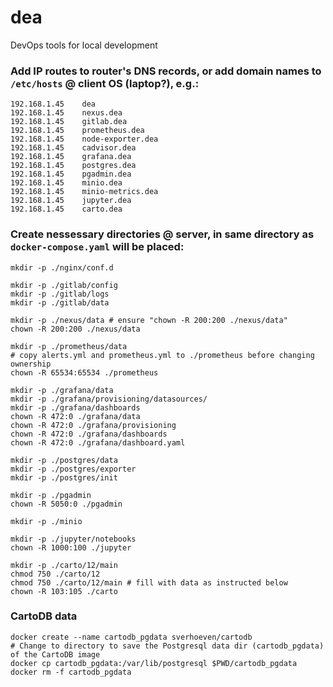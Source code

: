 # dea
DevOps tools for local development 

### Add IP routes to router's DNS records, or add domain names to `/etc/hosts` @ client OS (laptop?), e.g.:
```
192.168.1.45	dea
192.168.1.45	nexus.dea
192.168.1.45	gitlab.dea
192.168.1.45	prometheus.dea
192.168.1.45	node-exporter.dea
192.168.1.45	cadvisor.dea
192.168.1.45	grafana.dea
192.168.1.45	postgres.dea
192.168.1.45	pgadmin.dea
192.168.1.45	minio.dea
192.168.1.45	minio-metrics.dea
192.168.1.45	jupyter.dea
192.168.1.45	carto.dea

```

### Create nessessary directories @ server, in same directory as `docker-compose.yaml` will be placed:
```
mkdir -p ./nginx/conf.d

mkdir -p ./gitlab/config
mkdir -p ./gitlab/logs
mkdir -p ./gitlab/data

mkdir -p ./nexus/data # ensure "chown -R 200:200 ./nexus/data"
chown -R 200:200 ./nexus/data

mkdir -p ./prometheus/data
# copy alerts.yml and prometheus.yml to ./prometheus before changing ownership
chown -R 65534:65534 ./prometheus

mkdir -p ./grafana/data
mkdir -p ./grafana/provisioning/datasources/
mkdir -p ./grafana/dashboards
chown -R 472:0 ./grafana/data
chown -R 472:0 ./grafana/provisioning
chown -R 472:0 ./grafana/dashboards
chown -R 472:0 ./grafana/dashboard.yaml

mkdir -p ./postgres/data
mkdir -p ./postgres/exporter
mkdir -p ./postgres/init

mkdir -p ./pgadmin
chown -R 5050:0 ./pgadmin

mkdir -p ./minio

mkdir -p ./jupyter/notebooks
chown -R 1000:100 ./jupyter

mkdir -p ./carto/12/main
chmod 750 ./carto/12
chmod 750 ./carto/12/main # fill with data as instructed below
chown -R 103:105 ./carto
```

### CartoDB data
```
docker create --name cartodb_pgdata sverhoeven/cartodb
# Change to directory to save the Postgresql data dir (cartodb_pgdata) of the CartoDB image
docker cp cartodb_pgdata:/var/lib/postgresql $PWD/cartodb_pgdata
docker rm -f cartodb_pgdata
```
